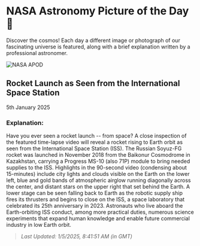 
  # NASA Astronomy Picture of the Day 🌌

  Discover the cosmos! Each day a different image or photograph of our fascinating universe is featured, along with a brief explanation written by a professional astronomer.

![NASA APOD](undefined)

## Rocket Launch as Seen from the International Space Station

5th January 2025

### Explanation: 

Have you ever seen a rocket launch -- from space?  A close inspection of the featured time-lapse video will reveal a rocket rising to Earth orbit as seen from the International Space Station (ISS).  The Russian Soyuz-FG rocket was launched in November 2018 from the Baikonur Cosmodrome in Kazakhstan, carrying a Progress MS-10 (also 71P) module to bring needed supplies to the ISS.  Highlights in the 90-second video (condensing about 15-minutes) include city lights and clouds visible on the Earth on the lower left, blue and gold bands of atmospheric airglow running diagonally across the center, and distant stars on the upper right that set behind the Earth. A lower stage can be seen falling back to Earth as the robotic supply ship fires its thrusters and begins to close on the ISS, a space laboratory that celebrated its 25th anniversary in 2023. Astronauts who live aboard the Earth-orbiting ISS conduct, among more practical duties, numerous science experiments that expand human knowledge and enable future commercial industry in low Earth orbit.

> _Last Updated: 1/5/2025, 8:41:51 AM (in GMT)_
